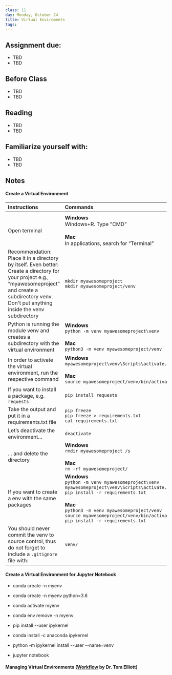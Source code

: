 ```yaml
---
class: 11
day: Monday, October 24
title: Virtual Enviroments
tags: 
---
```


## Assignment due: 
- TBD 
- TBD 

## Before Class 
- TBD 
- TBD 

## Reading 
- TBD 
- TBD 

## Familiarize yourself with: 
- TBD 
- TBD 

## Notes 

#### Create a Virtual Environment
| Instructions | Commands |
|:-|:-|
|<img width=250/>|<img width=400/>|
|Open terminal|__Windows__ <br /> Windows+R. Type "CMD" <br /><br /> __Mac__ <br /> In applications, search for “Terminal” |
|Recommendation: Place it in a directory by itself. Even better: Create a directory for your project e.g., “myawesomeproject” and create a subdirectory venv. Don't put anything inside the venv subdirectory| `mkdir myawesomeproject` <br /> `mkdir myawesomeproject/venv`|
|Python is running the module venv and creates a subdirectory with the virtual environment|__Windows__ <br /> `python -m venv myawesomeproject\venv` <br /><br /> __Mac__ <br /> `python3 -m venv myawesomeproject/venv` |
|In order to activate the virtual environment, run the respective command|__Windows__ <br /> `myawesomeproject\venv\Scripts\activate.bat` <br /><br /> __Mac__ <br /> `source myawesomeproject/venv/bin/activate`|
|If you want to install a package, e.g. `requests`|`pip install requests`|
|Take the output and put it in a requirements.txt file|`pip freeze` <br /> `pip freeze > requirements.txt` <br /> `cat requirements.txt`|
|Let’s deactivate the environment...|`deactivate`|
|  ... and delete the directory |__Windows__ <br /> `rmdir myawesomeproject /s` <br /><br /> __Mac__ <br /> `rm -rf myawesomeproject/`|
|If you want to create a env with the same packages|__Windows__ <br /> `python -m venv myawesomeproject\venv` <br /> `myawesomeproject\venv\Scripts\activate.bat` <br /> `pip install -r requirements.txt` <br /><br /> __Mac__ <br /> `python3 -m venv myawesomeproject/venv` <br /> `source myawesomeproject/venv/bin/activate` <br /> `pip install -r requirements.txt`|
|You should never commit the venv to source control, thus do not forget to include a `.gitignore` file with: | `venv/` |

#### Create a Virtual Environment for Jupyter Notebook
- conda create -n myenv
- conda create -n myenv python=3.6
- conda activate myenv
- conda env remove -n myenv

- pip install --user ipykernel
- conda install -c anaconda ipykernel
- python -m ipykernel install --user --name=venv
- jupyter notebook

#### Managing Virtual Environments ([Workflow](https://twitter.com/paregorios/status/1578455947621515264) by Dr. Tom Elliott)
